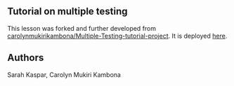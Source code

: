 ## Tutorial on multiple testing
This lesson was forked and further developed from [carolynmukirikambona/Multiple-Testing-tutorial-project](https://github.com/sarahkaspar/Multiple-Testing-tutorial-project).
It is deployed [here](https://sarahkaspar.github.io/Multiple-Testing-tutorial-project/index.html).

## Authors
Sarah Kaspar, Carolyn Mukiri Kambona
